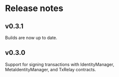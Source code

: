 # Release notes

## v0.3.1
Builds are now up to date.

## v0.3.0
Support for signing transactions with IdentityManager, MetaIdentityManager, and TxRelay contracts.
